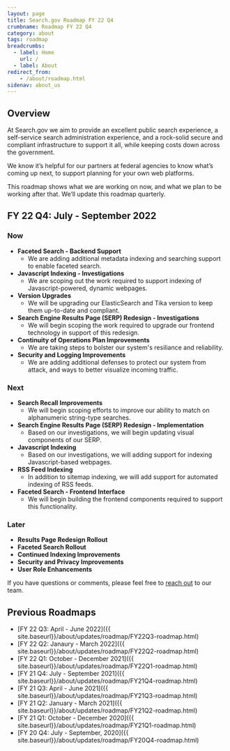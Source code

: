 ```yaml
---
layout: page
title: Search.gov Roadmap FY 22 Q4
crumbname: Roadmap FY 22 Q4
category: about
tags: roadmap
breadcrumbs:
  - label: Home
    url: /
  - label: About
redirect_from:
    - /about/roadmap.html
sidenav: about_us
---
```


## Overview

At Search.gov we aim to provide an excellent public search experience, a self-service search administration experience, and a rock-solid secure and compliant infrastructure to support it all, while keeping costs down across the government.

We know it’s helpful for our partners at federal agencies to know what’s coming up next, to support planning for your own web platforms. 

This roadmap shows what we are working on now, and what we plan to be working after that. We’ll update this roadmap quarterly.


## FY 22 Q4: July - September 2022

### Now

* **Faceted Search - Backend Support**
  * We are adding additional metadata indexing and searching support to enable faceted search. 
* **Javascript Indexing - Investigations**
  * We are scoping out the work required to support indexing of Javascript-powered, dynamic webpages.
* **Version Upgrades**
  * We will be upgrading our ElasticSearch and Tika version to keep them up-to-date and compliant. 
* **Search Engine Results Page (SERP) Redesign - Investigations**
  * We will begin scoping the work required to upgrade our frontend technology in support of this redesign.
* **Continuity of Operations Plan Improvements** 
  * We are taking steps to bolster our system's resiliance and reliability.
* **Security and Logging Improvements**
  * We are adding additional defenses to protect our system from attack, and ways to better visualize incoming traffic. 
### Next

* **Search Recall Improvements**
  * We will begin scoping efforts to improve our ability to match on alphanumeric string-type searches.
* **Search Engine Results Page (SERP) Redesign - Implementation**
  * Based on our investigations, we will begin updating visual components of our SERP. 
* **Javascript Indexing**
  * Based on our investigations, we will adding support for indexing Javascript-based webpages.
* **RSS Feed Indexing**
  * In addition to sitemap indexing, we will add support for automated indexing of RSS feeds.
* **Faceted Search - Frontend Interface**
  * We will begin building the frontend components required to support this functionality.


### Later

* **Results Page Redesign Rollout**
* **Faceted Search Rollout**
* **Continued Indexing Improvements**
* **Security and Privacy Improvements**
* **User Role Enhancements** 

If you have questions or comments, please feel free to [reach out](mailto:search@gsa.gov) to our team.

## Previous Roadmaps

* [FY 22 Q3: April - June 2022]({{ site.baseurl}}/about/updates/roadmap/FY22Q3-roadmap.html)
* [FY 22 Q2: Janaury - March 2022]({{ site.baseurl}}/about/updates/roadmap/FY22Q2-roadmap.html)
* [FY 22 Q1: October - December 2021]({{ site.baseurl}}/about/updates/roadmap/FY22Q1-roadmap.html)
* [FY 21 Q4: July - September 2021]({{ site.baseurl}}/about/updates/roadmap/FY21Q4-roadmap.html)
* [FY 21 Q3: April - June 2021]({{ site.baseurl}}/about/updates/roadmap/FY21Q3-roadmap.html)
* [FY 21 Q2: January - March 2021]({{ site.baseurl}}/about/updates/roadmap/FY21Q2-roadmap.html)
* [FY 21 Q1: October - December 2020]({{ site.baseurl}}/about/updates/roadmap/FY21Q1-roadmap.html)
* [FY 20 Q4: July - September, 2020]({{ site.baseurl}}/about/updates/roadmap/FY20Q4-roadmap.html)